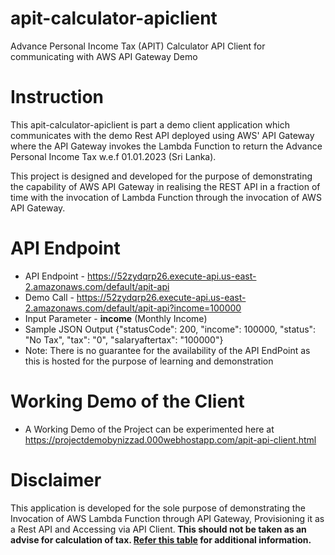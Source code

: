 # apit-calculator-apiclient
Advance Personal Income Tax (APIT) Calculator API Client for communicating with AWS API Gateway Demo


# Instruction
This apit-calculator-apiclient is part a demo client application which communicates with the demo Rest API deployed using AWS' API Gateway where the API Gateway invokes the Lambda Function to return the Advance Personal Income Tax w.e.f 01.01.2023 (Sri Lanka). 

This project is designed and developed for the purpose of demonstrating the capability of AWS API Gateway in realising the REST API in a fraction of time with the invocation of Lambda Function through the invocation of AWS API Gateway.

# API Endpoint
- API Endpoint - https://52zydqrp26.execute-api.us-east-2.amazonaws.com/default/apit-api
- Demo Call - https://52zydqrp26.execute-api.us-east-2.amazonaws.com/default/apit-api?income=100000
- Input Parameter - **income** (Monthly Income)
- Sample JSON Output {"statusCode": 200, "income": 100000, "status": "No Tax", "tax": "0", "salaryaftertax": "100000"}
- Note: There is no guarantee for the availability of the API EndPoint as this is hosted for the purpose of learning and demonstration

# Working Demo of the Client
- A Working Demo of the Project can be experimented here at https://projectdemobynizzad.000webhostapp.com/apit-api-client.html

# Disclaimer
This application is developed for the sole purpose of demonstrating the Invocation of AWS Lambda Function through API Gateway, Provisioning it as a Rest API and Accessing via API Client.<b class="text-danger"> This should not be taken as an advise for calculation of tax.
						<a href="http://www.ird.gov.lk/en/publications/APIT_Tax_Tables/2022-2023/Table%20%E2%80%93%201/02.APIT_2223_Table_01.pdf" target="blank">Refer this table</a> for additional information.</b>
